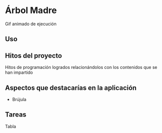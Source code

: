 # Árbol Madre

Gif animado de ejecución

## Uso


## Hitos del proyecto
Hitos de programación logrados relacionándolos con los contenidos que se han impartido

## Aspectos que destacarías en la aplicación
- Brújula

## Tareas
Tabla
